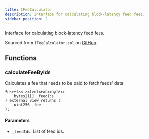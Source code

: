 ```yaml
---
title: IFeeCalculator
description: Interface for calculating block-latency feed fees.
sidebar_position: 2
---
```


Interface for calculating block-latency feed fees.

Sourced from `IFeeCalculator.sol` on [GitHub](https://github.com/flare-foundation/flare-smart-contracts-v2/blob/main/contracts/userInterfaces/IFeeCalculator.sol).

## Functions

### calculateFeeByIds

Calculates a fee that needs to be paid to fetch feeds' data.

```solidity
function calculateFeeByIds(
    bytes21[] _feedIds
) external view returns (
    uint256 _fee
);
```

#### Parameters

- `_feedIds`: List of feed ids.
